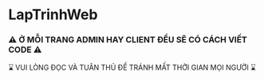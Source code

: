 # LapTrinhWeb
### :warning: Ở MỖI TRANG ADMIN HAY CLIENT ĐỀU SẼ CÓ CÁCH VIẾT CODE :warning:
:hourglass: VUI LÒNG ĐỌC VÀ TUÂN THỦ ĐỂ TRÁNH MẤT THỜI GIAN MỌI NGƯỜI :hourglass:
